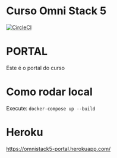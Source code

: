 # Curso Omni Stack 5 

[![CircleCI](https://circleci.com/gh/phillrog/omniStack-5.0-frontend.svg)](https://circleci.com/gh/phillrog/omniStack-5.0-frontend)

# PORTAL
Este é o portal do curso

# Como rodar local
Execute: ```docker-compose up --build```

# Heroku

https://omnistack5-portal.herokuapp.com/

